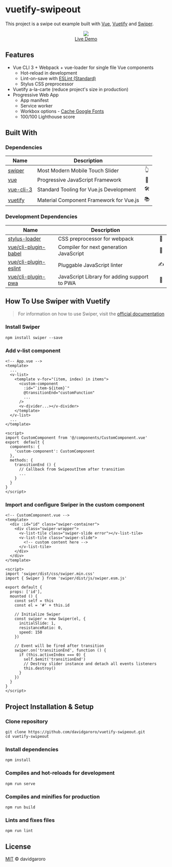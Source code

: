 # vuetify-swipeout
This project is a swipe out example built with [Vue], [Vuetify] and [Swiper]. 

[Vue.js]: https://vuejs.org
[Swiper]: http://idangero.us/swiper/
[Vuetify]: https://vuetifyjs.com

<p align="center">
  <a href="https://vuetifyswipeout.davidgaroro.es" target="_blank" rel="noopener">
    <img src="https://vuetifyswipeout.davidgaroro.es/github/app.gif"><br/>
    Live Demo
  </a>
</p>

## Features
- Vue CLI 3 + Webpack + vue-loader for single file Vue components
  - Hot-reload in development
  - Lint-on-save with [ESLint (Standard)](https://github.com/standard/eslint-config-standard)
  - Stylus CSS preprocessor
- Vuetify a-la-carte (reduce project's size  in production)
- Progressive Web App
  - App manifest
  - Service worker
  - Workbox options - [Cache Google Fonts]
  - 100/100 Lighthouse score

[Cache Google Fonts]: https://developers.google.com/web/tools/workbox/guides/common-recipes#google_fonts

## Built With
### Dependencies
| Name| Description | |
|--|--|:--:| 
|[swiper]|️Most Modern Mobile Touch Slider|👆
|[vue]|Progressive JavaScript Framework|🖖
|[vue-cli-3]|️Standard Tooling for Vue.js Development|🛠️
|[vuetify]|️Material Component Framework for Vue.js|📚

[swiper]: http://idangero.us/swiper
[vue]: https://vuejs.org
[vue-cli-3]: https://cli.vuejs.org
[vuetify]: https://vuetifyjs.com

### Development Dependencies
| Name| Description | |
|--|--|:--:| 
|[stylus-loader]|CSS preprocessor for webpack|🎨
|[vue/cli-plugin-babel]|Compiler for next generation JavaScript|🐠
|[vue/cli-plugin-eslint]|Pluggable JavaScript linter|✍️
|[vue/cli-plugin-pwa]|JavaScript Library for adding support to PWA|📱

[stylus-loader]: https://github.com/shama/stylus-loader
[vue/cli-plugin-babel]: https://github.com/vuejs/vue-cli/tree/dev/packages/%40vue/cli-plugin-babel
[vue/cli-plugin-eslint]: https://github.com/vuejs/vue-cli/tree/dev/packages/%40vue/cli-plugin-eslint
[vue/cli-plugin-pwa]: https://github.com/vuejs/vue-cli/tree/dev/packages/%40vue/cli-plugin-pwa

## How To Use Swiper with Vuetify

> For information on how to use Swiper, visit the [official documentation]

[official documentation]: http://idangero.us/swiper/get-started/

### Install Swiper
```
npm install swiper --save
```

### Add v-list component
``` vue
<!-- App.vue -->
<template>
  ...
  <v-list>
    <template v-for="(item, index) in items">
      <custom-component
        :id="`item-${item}`"
        @transitionEnd="customFunction"
        ...
      />
      <v-divider...></v-divider>
    </template>
  </v-list>
  ...
</template>

<script>
import CustomComponent from '@/components/CustomComponent.vue'
export  default {
  components: {
    'custom-component': CustomComponent
  },
  methods: {
    transitionEnd () {
      // Callback from SwipeoutItem after transition
      ...
    }
  }
}
</script>
```

### Import and configure Swiper in the custom component
``` vue
<!-- CustomComponent.vue -->
<template>
  <div :id="id" class="swiper-container">
    <div class="swiper-wrapper">
      <v-list-tile class="swiper-slide error"></v-list-tile>
      <v-list-tile class="swiper-slide">
        <!-- custom content here -->
      </v-list-tile>
    </div>
  </div>
</template>

<script>
import 'swiper/dist/css/swiper.min.css'
import { Swiper } from 'swiper/dist/js/swiper.esm.js'

export default {
  props: ['id'],
  mounted () {
    const self = this
    const el = '#' + this.id

    // Initialize Swiper
    const swiper = new Swiper(el, {
      initialSlide: 1,
      resistanceRatio: 0,
      speed: 150
    })

    // Event will be fired after transition
    swiper.on('transitionEnd', function () {
      if (this.activeIndex === 0) {
        self.$emit('transitionEnd')
        // Destroy slider instance and detach all events listeners
        this.destroy()
      }
    })
  }
}
</script>
```

## Project Installation & Setup
### Clone repository
```
git clone https://github.com/davidgaroro/vuetify-swipeout.git
cd vuetify-swipeout
```

### Install dependencies
```
npm install
```

### Compiles and hot-reloads for development
```
npm run serve
```

### Compiles and minifies for production
```
npm run build
```

### Lints and fixes files
```
npm run lint
```
## License
[MIT](./LICENSE) &copy; davidgaroro
